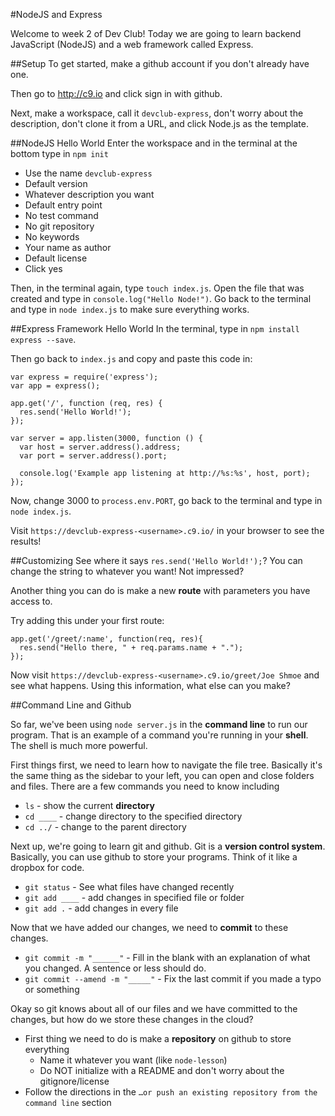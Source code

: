 #NodeJS and Express

Welcome to week 2 of Dev Club! Today we are going to learn backend JavaScript (NodeJS) and a web framework called Express. 


##Setup
To get started, make a github account if you don't already have one. 

Then go to http://c9.io and click sign in with github. 

Next, make a workspace, call it `devclub-express`, don't worry about the description, don't clone it from a URL, and click Node.js as the template. 

##NodeJS Hello World
Enter the workspace and in the terminal at the bottom type in `npm init`
 - Use the name `devclub-express`
 - Default version
 - Whatever description you want
 - Default entry point
 - No test command
 - No git repository
 - No keywords
 - Your name as author
 - Default license
 - Click yes

Then, in the terminal again, type `touch index.js`. Open the file that was created and type in `console.log("Hello Node!")`. Go back to the terminal and type in `node index.js` to make sure everything works. 

##Express Framework Hello World
In the terminal, type in `npm install express --save`. 

Then go back to `index.js` and copy and paste this code in:

    var express = require('express');
    var app = express();
    
    app.get('/', function (req, res) {
      res.send('Hello World!');
    });
    
    var server = app.listen(3000, function () {
      var host = server.address().address;
      var port = server.address().port;
    
      console.log('Example app listening at http://%s:%s', host, port);
    });
    
Now, change 3000 to `process.env.PORT`, go back to the terminal and type in `node index.js`.

Visit `https://devclub-express-<username>.c9.io/` in your browser to see the results!

##Customizing
See where it says `res.send('Hello World!');`? You can change the string to whatever you want! Not impressed?

Another thing you can do is make a new **route** with parameters you have access to. 

Try adding this under your first route:

    app.get('/greet/:name', function(req, res){
      res.send("Hello there, " + req.params.name + ".");
    });

Now visit `https://devclub-express-<username>.c9.io/greet/Joe Shmoe` and see what happens. Using this information, what else can you make?

##Command Line and Github

So far, we've been using `node server.js` in the **command line** to run our program. That is an example of a command you're running in your **shell**. The shell is much more powerful. 

First things first, we need to learn how to navigate the file tree. Basically it's the same thing as the sidebar to your left, you can open and close folders and files. There are a few commands you need to know including

  - `ls` - show the current **directory**
  - `cd ____` - change directory to the specified directory
  - `cd ../` - change to the parent directory

Next up, we're going to learn git and github. Git is a **version control system**. Basically, you can use github to store your programs. Think of it like a dropbox for code. 

  - `git status` - See what files have changed recently
  - `git add ____` - add changes in specified file or folder 
  - `git add .` - add changes in every file 

Now that we have added our changes, we need to **commit** to these changes. 

  - `git commit -m "______"` - Fill in the blank with an explanation of what you changed. A sentence or less should do.
  - `git commit --amend -m "_____"` - Fix the last commit if you made a typo or something

Okay so git knows about all of our files and we have committed to the changes, but how do we store these changes in the cloud?

  - First thing we need to do is make a **repository** on github to store everything
    - Name it whatever you want (like `node-lesson`)
    - Do NOT initialize with a README and don't worry about the gitignore/license
  - Follow the directions in the `…or push an existing repository from the command line` section